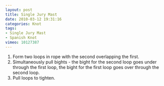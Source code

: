 ```yaml
---
layout: post
title: Single Jury Mast
date: 2010-03-12 19:31:16
categories: Knot
tags:
- Single Jury Mast
- Spanish Knot
vimeo: 10127387
---
```


1. Form two loops in rope with the second overlapping the first.
1. Simultaneously pull bights - the bight for the second loop goes under through the first loop, the bight for the first loop goes over through the second loop.
1. Pull loops to tighten.

